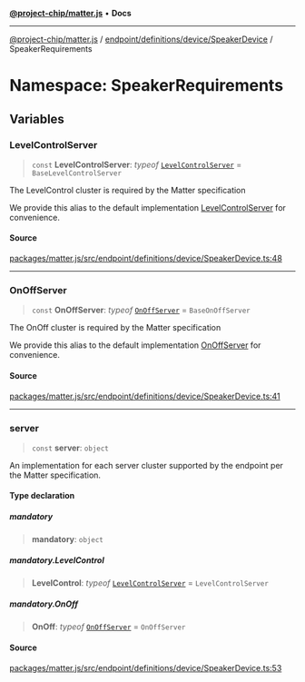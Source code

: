 [**@project-chip/matter.js**](../../../../../../README.md) • **Docs**

***

[@project-chip/matter.js](../../../../../../modules.md) / [endpoint/definitions/device/SpeakerDevice](../../README.md) / SpeakerRequirements

# Namespace: SpeakerRequirements

## Variables

### LevelControlServer

> `const` **LevelControlServer**: *typeof* [`LevelControlServer`](../../../../../../behavior/definitions/level-control/export/classes/LevelControlServer.md) = `BaseLevelControlServer`

The LevelControl cluster is required by the Matter specification

We provide this alias to the default implementation [LevelControlServer](README.md#levelcontrolserver) for convenience.

#### Source

[packages/matter.js/src/endpoint/definitions/device/SpeakerDevice.ts:48](https://github.com/project-chip/matter.js/blob/7a8cbb56b87d4ccf34bec5a9a95ab40a1711324f/packages/matter.js/src/endpoint/definitions/device/SpeakerDevice.ts#L48)

***

### OnOffServer

> `const` **OnOffServer**: *typeof* [`OnOffServer`](../../../../../../behavior/definitions/on-off/export/namespaces/OnOffServer/README.md) = `BaseOnOffServer`

The OnOff cluster is required by the Matter specification

We provide this alias to the default implementation [OnOffServer](README.md#onoffserver) for convenience.

#### Source

[packages/matter.js/src/endpoint/definitions/device/SpeakerDevice.ts:41](https://github.com/project-chip/matter.js/blob/7a8cbb56b87d4ccf34bec5a9a95ab40a1711324f/packages/matter.js/src/endpoint/definitions/device/SpeakerDevice.ts#L41)

***

### server

> `const` **server**: `object`

An implementation for each server cluster supported by the endpoint per the Matter specification.

#### Type declaration

##### mandatory

> **mandatory**: `object`

##### mandatory.LevelControl

> **LevelControl**: *typeof* [`LevelControlServer`](../../../../../../behavior/definitions/level-control/export/classes/LevelControlServer.md) = `LevelControlServer`

##### mandatory.OnOff

> **OnOff**: *typeof* [`OnOffServer`](../../../../../../behavior/definitions/on-off/export/namespaces/OnOffServer/README.md) = `OnOffServer`

#### Source

[packages/matter.js/src/endpoint/definitions/device/SpeakerDevice.ts:53](https://github.com/project-chip/matter.js/blob/7a8cbb56b87d4ccf34bec5a9a95ab40a1711324f/packages/matter.js/src/endpoint/definitions/device/SpeakerDevice.ts#L53)

